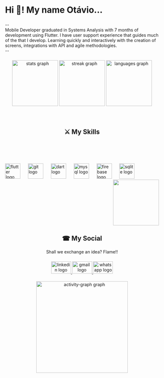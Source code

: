 <h1 align="left">Hi 👋! My name Otávio...</h1>

###

<p align="left">--<br>Mobile Developer graduated in Systems Analysis with 7 months of development using Flutter. I have user support experience that guides much of the that I develop. Learning quickly and interactively with the creation of screens, integrations with API and agile methodologies.<br>--</p>

###

<div align="center">
  <img src="https://github-readme-stats.vercel.app/api?username=Otavio-f7&hide_title=false&hide_rank=false&show_icons=true&include_all_commits=true&count_private=true&disable_animations=false&theme=dark&locale=en&hide_border=false" height="150" alt="stats graph"  />
  <img src="https://streak-stats.demolab.com?user=Otavio-f7&locale=en&mode=daily&theme=github_dark&hide_border=false&border_radius=15" height="150" alt="streak graph"  />
  <img src="https://github-readme-stats.vercel.app/api/top-langs?username=Otavio-f7&locale=en&hide_title=false&layout=compact&card_width=320&langs_count=7&theme=github_dark&hide_border=false" height="150" alt="languages graph"  />
</div>

###

<br clear="both">

<h2 align="center">⚔  My Skills</h2>

###

<br clear="both">
<br clear="both">
<br clear="both">
<br clear="both">

<div align="left">
  <img src="https://cdn.jsdelivr.net/gh/devicons/devicon/icons/flutter/flutter-plain.svg" height="50" alt="flutter logo"  />
  <img width="17" />
  <img src="https://cdn.jsdelivr.net/gh/devicons/devicon/icons/git/git-original.svg" height="50" alt="git logo"  />
  <img width="17" />
  <img src="https://cdn.jsdelivr.net/gh/devicons/devicon/icons/dart/dart-original.svg" height="50" alt="dart logo"  />
  <img width="17" />
  <img src="https://cdn.jsdelivr.net/gh/devicons/devicon/icons/mysql/mysql-original.svg" height="50" alt="mysql logo"  />
  <img width="17" />
  <img src="https://cdn.jsdelivr.net/gh/devicons/devicon/icons/firebase/firebase-plain.svg" height="50" alt="firebase logo"  />
  <img width="17" />
  <img src="https://cdn.jsdelivr.net/gh/devicons/devicon/icons/sqlite/sqlite-original.svg" height="50" alt="sqlite logo"  />
  <img align="right" height="150" src="https://64.media.tumblr.com/f607f4ee82e601614e29e919beb6409a/57a6e5a7915180f3-57/s540x810/58e7f2b2d4a8511517ba360b7d792125a3d8423d.gifv"  />
</div>

###

<br clear="both">

<h2 align="center">☎  My Social</h2>

###

<p align="center">Shall we exchange an idea? Flame!!</p>

###

<div align="center">
  <a href="https://www.linkedin.com/in/ot%C3%A1vio-freitas-1953a8169/" target="_blank">
    <img src="https://raw.githubusercontent.com/maurodesouza/profile-readme-generator/master/src/assets/icons/social/linkedin/default.svg" width="65" height="40" alt="linkedin logo"  />
  </a>
  <a href="otavioj105@gmail.com" target="_blank">
    <img src="https://raw.githubusercontent.com/maurodesouza/profile-readme-generator/master/src/assets/icons/social/gmail/default.svg" width="65" height="40" alt="gmail logo"  />
  </a>
  <a href="https://wa.me/5534991554110?text=Olá%20Otávio%20vi%20seu%20GitHub" target="_blank">
    <img src="https://raw.githubusercontent.com/maurodesouza/profile-readme-generator/master/src/assets/icons/social/whatsapp/default.svg" width="65" height="40" alt="whatsapp logo"  />
  </a>
</div>

###

<div align="center">
  <img src="https://github-readme-activity-graph.vercel.app/graph?username=Otavio-f7&radius=16&theme=github-dark&area=true&order=5" height="300" alt="activity-graph graph"  />
</div>

###
